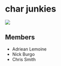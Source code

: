 # char junkies

![](https://github.com/arlemoine/char_junkies/blob/main/img/char_junkies_logo.jpeg?raw=true)

## Members

- Adriean Lemoine
- Nick Burgo
- Chris Smith
